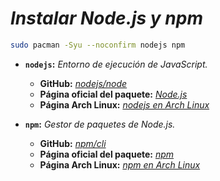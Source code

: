 <!-- Autor: Daniel Benjamin Perez Morales -->
<!-- GitHub: https://github.com/DanielBenjaminPerezMoralesDev13 -->
<!-- Gitlab: https://gitlab.com/DanielBenjaminPerezMoralesDev13 -->
<!-- Correo electrónico: danielperezdev@proton.me -->

# ***Instalar Node.js y npm***

```bash
sudo pacman -Syu --noconfirm nodejs npm
```

- **`nodejs`:** *Entorno de ejecución de JavaScript.*
  - **GitHub:** *[nodejs/node](https://github.com/nodejs/node)*
  - **Página oficial del paquete:** *[Node.js](https://nodejs.org/en/)*
  - **Página Arch Linux:** *[nodejs en Arch Linux](https://archlinux.org/packages/extra/x86_64/nodejs/ "https://archlinux.org/packages/extra/x86_64/nodejs/")*

- **`npm`:** *Gestor de paquetes de Node.js.*
  - **GitHub:** *[npm/cli](https://github.com/npm/cli)*
  - **Página oficial del paquete:** *[npm](https://www.npmjs.com/)*
  - **Página Arch Linux:** *[npm en Arch Linux](https://archlinux.org/packages/extra/any/npm/ "https://archlinux.org/packages/extra/any/npm/")*
